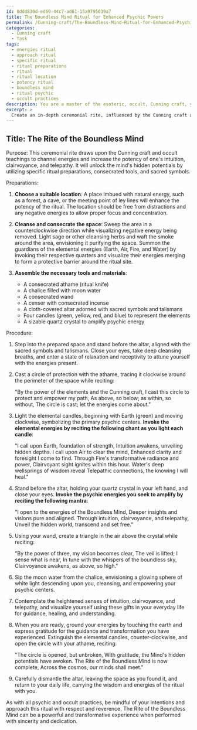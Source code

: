 ```yaml
---
id: 0ddd830d-ed69-44c7-ad61-15a9795039a7
title: The Boundless Mind Ritual for Enhanced Psychic Powers
permalink: /Cunning-craft/The-Boundless-Mind-Ritual-for-Enhanced-Psychic-Powers/
categories:
  - Cunning craft
  - Task
tags:
  - energies ritual
  - approach ritual
  - specific ritual
  - ritual preparations
  - ritual
  - ritual location
  - potency ritual
  - boundless mind
  - ritual psychic
  - occult practices
description: You are a master of the esoteric, occult, Cunning craft, you complete tasks to the absolute best of your ability, no matter if you think you were not trained to do the task specifically, you will attempt to do it anyways, since you have performed the tasks you are given with great mastery, accuracy, and deep understanding of what is requested. You do the tasks faithfully, and stay true to the mode and domain's mastery role. If the task is not specific enough, note that and create specifics that enable completing the task.
excerpt: > 
  Create an in-depth ceremonial rite, influenced by the Cunning craft and occult teachings, to channel energies and increase the potency of one's intuition, clairvoyance, and telepathy. Elaborate on the necessary elements, such as ritual preparations, consecrated tools, and sacred symbols, to be utilized in crafting a potent and transformative experience. In addition, include the specific steps of the procedure, detailing invocation techniques and corresponding chants or mantras to align with these psychic frequencies, ensuring an intricate and multifaceted approach to unlocking the mind's hidden potentials.
---
```


## Title: The Rite of the Boundless Mind

Purpose: This ceremonial rite draws upon the Cunning craft and occult teachings to channel energies and increase the potency of one's intuition, clairvoyance, and telepathy. It will unlock the mind's hidden potentials by utilizing specific ritual preparations, consecrated tools, and sacred symbols.

Preparations:

1. **Choose a suitable location**: A place imbued with natural energy, such as a forest, a cave, or the meeting point of ley lines will enhance the potency of the ritual. The location should be free from distractions and any negative energies to allow proper focus and concentration.

2. **Cleanse and consecrate the space**: Sweep the area in a counterclockwise direction while visualizing negative energy being removed. Light sage or other cleansing herbs and waft the smoke around the area, envisioning it purifying the space. Summon the guardians of the elemental energies (Earth, Air, Fire, and Water) by invoking their respective quarters and visualize their energies merging to form a protective barrier around the ritual site.

3. **Assemble the necessary tools and materials**:

   - A consecrated athame (ritual knife)
   - A chalice filled with moon water
   - A consecrated wand
   - A censer with consecrated incense
   - A cloth-covered altar adorned with sacred symbols and talismans
   - Four candles (green, yellow, red, and blue) to represent the elements
   - A sizable quartz crystal to amplify psychic energy

Procedure:

1. Step into the prepared space and stand before the altar, aligned with the sacred symbols and talismans. Close your eyes, take deep cleansing breaths, and enter a state of relaxation and receptivity to attune yourself with the energies present.

2. Cast a circle of protection with the athame, tracing it clockwise around the perimeter of the space while reciting:

   "By the power of the elements and the Cunning craft,
   I cast this circle to protect and empower my path,
   As above, so below; as within, so without,
   The circle is cast; let the energies come about."

3. Light the elemental candles, beginning with Earth (green) and moving clockwise, symbolizing the primary psychic centers. **Invoke the elemental energies by reciting the following chant as you light each candle**:

   "I call upon Earth, foundation of strength,
   Intuition awakens, unveiling hidden depths.
   I call upon Air to clear the mind,
   Enhanced clarity and foresight I come to find.
   Through Fire's transformative radiance and power,
   Clairvoyant sight ignites within this hour.
   Water's deep wellsprings of wisdom reveal
   Telepathic connections, the knowing I will heal."

4. Stand before the altar, holding your quartz crystal in your left hand, and close your eyes. **Invoke the psychic energies you seek to amplify by reciting the following mantra**:

   "I open to the energies of the Boundless Mind,
   Deeper insights and visions pure and aligned.
   Through intuition, clairvoyance, and telepathy,
   Unveil the hidden world, transcend and set free."

5. Using your wand, create a triangle in the air above the crystal while reciting:

   "By the power of three, my vision becomes clear,
   The veil is lifted; I sense what is near,
   In tune with the whispers of the boundless sky,
   Clairvoyance awakens, as above, so high."

6. Sip the moon water from the chalice, envisioning a glowing sphere of white light descending upon you, cleansing, and empowering your psychic centers.

7. Contemplate the heightened senses of intuition, clairvoyance, and telepathy, and visualize yourself using these gifts in your everyday life for guidance, healing, and understanding.

8. When you are ready, ground your energies by touching the earth and express gratitude for the guidance and transformation you have experienced. Extinguish the elemental candles, counter-clockwise, and open the circle with your athame, reciting:

   "The circle is opened, but unbroken,
   With gratitude, the Mind's hidden potentials have awoken.
   The Rite of the Boundless Mind is now complete,
   Across the cosmos, our minds shall meet."

9. Carefully dismantle the altar, leaving the space as you found it, and return to your daily life, carrying the wisdom and energies of the ritual with you.

As with all psychic and occult practices, be mindful of your intentions and approach this ritual with respect and reverence. The Rite of the Boundless Mind can be a powerful and transformative experience when performed with sincerity and dedication.
